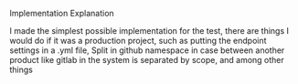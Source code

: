 Implementation Explanation

I made the simplest possible implementation for the test, there are things I would do if it was a production project, such as putting the endpoint settings in a .yml file,
Split in github namespace in case between another product like gitlab in the system is separated by scope, and among other things